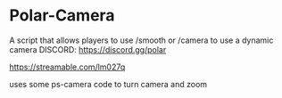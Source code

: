 # Polar-Camera
 A script that allows players to use /smooth or /camera to use a dynamic camera
DISCORD: https://discord.gg/polar

https://streamable.com/lm027q

uses some ps-camera code to turn camera and zoom